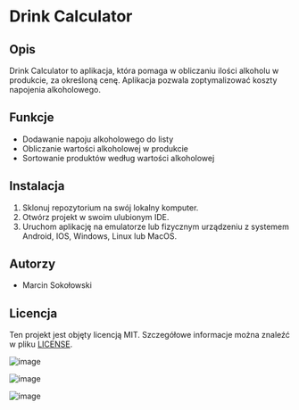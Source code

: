 # Drink Calculator

## Opis

Drink Calculator to aplikacja, która pomaga w obliczaniu ilości alkoholu w produkcie, za określoną cenę. Aplikacja pozwala zoptymalizować koszty napojenia alkoholowego.

## Funkcje

- Dodawanie napoju alkoholowego do listy
- Obliczanie wartości alkoholowej w produkcie
- Sortowanie produktów według wartości alkoholowej

## Instalacja

1. Sklonuj repozytorium na swój lokalny komputer.
2. Otwórz projekt w swoim ulubionym IDE.
3. Uruchom aplikację na emulatorze lub fizycznym urządzeniu z systemem Android, IOS, Windows, Linux lub MacOS.

## Autorzy

- Marcin Sokołowski

## Licencja

Ten projekt jest objęty licencją MIT. Szczegółowe informacje można znaleźć w pliku [LICENSE](LICENSE).

![image](https://github.com/DrEverr/drink_calculator/assets/31826096/c63ce699-9b8e-47ee-af44-b8a40c170621)

![image](https://github.com/DrEverr/drink_calculator/assets/31826096/81b2fb2c-5b08-445d-aaeb-ecd844e684c5)

![image](https://github.com/DrEverr/drink_calculator/assets/31826096/035fe4b8-e0ed-4f97-8b19-67d3f872f80e)
